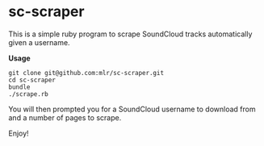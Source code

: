 sc-scraper
==========

This is a simple ruby program to scrape SoundCloud tracks automatically given a username.

**Usage**

```
git clone git@github.com:mlr/sc-scraper.git
cd sc-scraper
bundle
./scrape.rb
```

You will then prompted you for a SoundCloud username to download from and a number of pages to scrape.

Enjoy!
